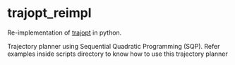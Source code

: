 # trajopt_reimpl
Re-implementation of [trajopt](http://rll.berkeley.edu/trajopt/doc/sphinx_build/html/#) in python.


Trajectory planner using Sequential Quadratic Programming (SQP). Refer examples inside scripts directory to know how to use this trajectory planner

